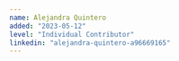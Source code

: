 ```yaml
---
name: Alejandra Quintero
added: "2023-05-12"
level: "Individual Contributor"
linkedin: "alejandra-quintero-a96669165"
---
```

